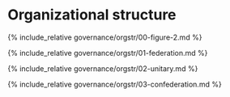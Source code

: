 Organizational structure
========================

{% include_relative governance/orgstr/00-figure-2.md %}

{% include_relative governance/orgstr/01-federation.md %}

{% include_relative governance/orgstr/02-unitary.md %}

{% include_relative governance/orgstr/03-confederation.md %}
